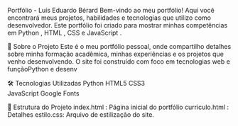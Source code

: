 Portfólio - Luís Eduardo Bérard
Bem-vindo ao meu portfólio! Aqui você encontrará meus projetos, habilidades e tecnologias que utilizo como desenvolvedor. Este portfólio foi criado para mostrar minhas competências em Python , HTML , CSS e JavaScript .

🚀 Sobre o Projeto
Este é o meu portfólio pessoal, onde compartilho detalhes sobre minha formação acadêmica, minhas experiências e os projetos que venho desenvolvendo. O site foi construído com foco em tecnologias web e funçãoPython e desenv

🛠️ Tecnologias Utilizadas
Python 
HTML5 
CSS3  
JavaScript 
Google Fonts 

📂 Estrutura do Projeto
index.html : Página inicial do portfólio
curriculo.html : Detalhes
estilo.css: Arquivo de estilização do site.
